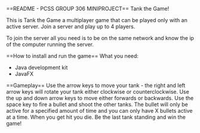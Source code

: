 ==README - PCSS GROUP 306 MINIPROJECT==
Tank the Game!

This is Tank the Game a multiplayer game that can be played only with an active server. Join a server and play up to 4 players.

To join the server all you need is to be on the same network and know the ip of the computer running the server.

==How to install and run the game==
What you need:
- Java development kit
- JavaFX


==Gameplay==
Use the arrow keys to move your tank - the right and left arrow keys will rotate your tank either clockwise or counterclockwise. Use the up and down arrow keys to move either forwards or backwards.
Use the space key to fire a bullet and shoot the other tanks. The bullet will only be active for a specified amount of time and you can only have X bullets active at a time.
When you get hit you die. Be the last tank standing and win the game!
